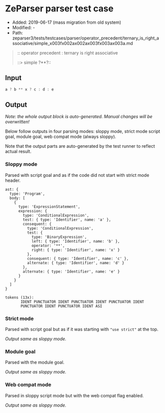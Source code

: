 # ZeParser parser test case

- Added: 2019-06-17 (mass migration from old system)
- Modified: -
- Path: zeparser3/tests/testcases/parser/operator_precedent/ternary_is_right_associative/simple_x003fx002ax002ax003fx003ax003a.md

> :: operator precedent : ternary is right associative
>
> ::> simple ?**?::

## Input

`````js
a ? b ** x ? c : d : e
`````

## Output

_Note: the whole output block is auto-generated. Manual changes will be overwritten!_

Below follow outputs in four parsing modes: sloppy mode, strict mode script goal, module goal, web compat mode (always sloppy).

Note that the output parts are auto-generated by the test runner to reflect actual result.

### Sloppy mode

Parsed with script goal and as if the code did not start with strict mode header.

`````
ast: {
  type: 'Program',
  body: [
    {
      type: 'ExpressionStatement',
      expression: {
        type: 'ConditionalExpression',
        test: { type: 'Identifier', name: 'a' },
        consequent: {
          type: 'ConditionalExpression',
          test: {
            type: 'BinaryExpression',
            left: { type: 'Identifier', name: 'b' },
            operator: '**',
            right: { type: 'Identifier', name: 'x' }
          },
          consequent: { type: 'Identifier', name: 'c' },
          alternate: { type: 'Identifier', name: 'd' }
        },
        alternate: { type: 'Identifier', name: 'e' }
      }
    }
  ]
}

tokens (13x):
       IDENT PUNCTUATOR IDENT PUNCTUATOR IDENT PUNCTUATOR IDENT
       PUNCTUATOR IDENT PUNCTUATOR IDENT ASI
`````

### Strict mode

Parsed with script goal but as if it was starting with `"use strict"` at the top.

_Output same as sloppy mode._

### Module goal

Parsed with the module goal.

_Output same as sloppy mode._

### Web compat mode

Parsed in sloppy script mode but with the web compat flag enabled.

_Output same as sloppy mode._

